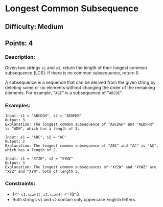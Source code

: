 # Longest Common Subsequence
## Difficulty: Medium
## Points: 4
### Description:
Given two strings `s1` and `s2`, return the length of their longest common subsequence (LCS). If there is no common subsequence, return 0.

A subsequence is a sequence that can be derived from the given string by deleting some or no elements without changing the order of the remaining elements. For example, "`ABE`" is a subsequence of "`ABCDE`".

### Examples:
```
Input: s1 = "ABCDGH", s2 = "AEDFHR"
Output: 3
Explanation: The longest common subsequence of "ABCDGH" and "AEDFHR" is "ADH", which has a length of 3.
```
```
Input: s1 = "ABC", s2 = "AC"
Output: 2
Explanation: The longest common subsequence of "ABC" and "AC" is "AC", which has a length of 2.
```
```
Input: s1 = "XYZW", s2 = "XYWZ"
Output: 3
Explanation: The longest common subsequences of "XYZW" and "XYWZ" are "XYZ" and "XYW", both of length 3.
```

### Constraints:
- 1<= `s1.size()`, `s2.size()` <=10^3
- Both strings `s1` and `s2` contain only uppercase English letters.